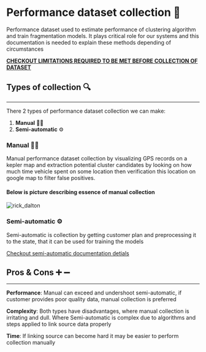 # Performance dataset collection 🎯

Performance dataset used to estimate performance of clustering algorithm and train fragmentation models. It plays critical role for our systems and this documentation is needed to explain these methods depending of circumstances

**[CHECKOUT LIMITATIONS REQUIRED TO BE MET BEFORE COLLECTION OF DATASET](./limitations/)**

## Types of collection 🔍

----

There 2 types of performance dataset collection we can make:

1. **Manual** ✍🏼
2. **Semi-automatic** ⚙️

### Manual ✍🏼

Manual performance dataset collection by visualizing GPS records on a kepler map and extraction potential cluster candidates by looking on how much time vehicle spent on some location then verification this location on google map to filter false positives.

#### Below is picture describing essence of manual collection

![rick_dalton](../../diagrams/rick.jpg)

### Semi-automatic ⚙️

Semi-automatic is collection by getting customer plan and preprocessing it to the state, that it can be used for training the models

[Checkout semi-automatic documentation detials](./semi_automatic/)

## Pros & Cons ➕ ➖

----

**Performance**: Manual can exceed and undershoot semi-automatic, if customer provides poor quality data, manual collection is preferred

**Complexity**: Both types have disadvantages, where manual collection is irritating and dull. Where Semi-automatic is complex due to algorithms and steps applied to link source data properly

**Time**: If linking source can become hard it may be easier to perform collection manually
